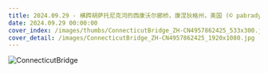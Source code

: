 ```yaml
---
title: 2024.09.29 - 横跨胡萨托尼克河的西康沃尔廊桥，康涅狄格州，美国 (© pabradyphoto/Getty Images)
date: 2024.09.29 00:00:00
cover_index: /images/thumbs/ConnecticutBridge_ZH-CN4957862425_533x300.jpg
cover_detail: /images/ConnecticutBridge_ZH-CN4957862425_1920x1080.jpg
---
```


![ConnecticutBridge](/images/ConnecticutBridge_ZH-CN4957862425_1920x1080.jpg)

